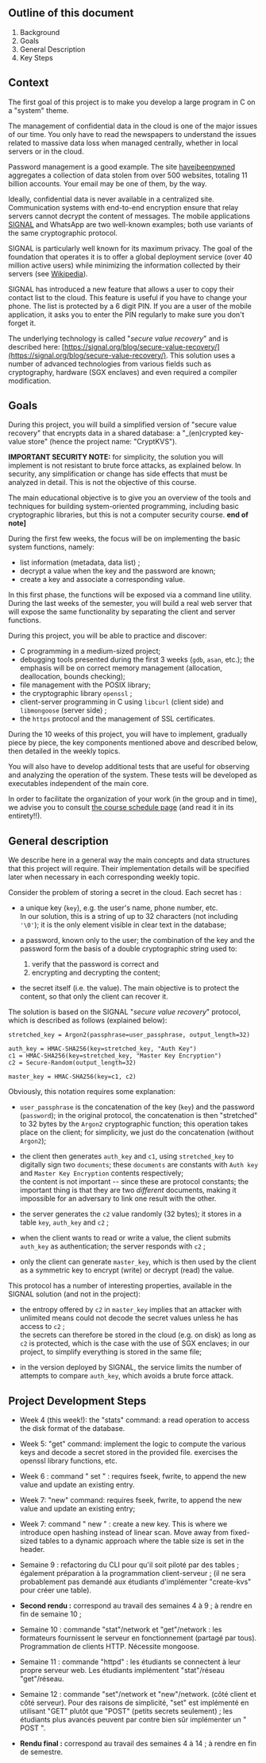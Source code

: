 ## Outline of this document

1. Background
2. Goals
3. General Description
4. Key Steps

## Context

The first goal of this project is to make you develop a large program in C on a "system" theme.  

The management of confidential data in the cloud is one of the major issues of our time.  You only have to read the newspapers to understand the issues related to massive data loss when managed centrally, whether in local servers or in the cloud.

Password management is a good example.  The site [haveibeenpwned](https://haveibeenpwned.com/) aggregates a collection of data stolen from over 500 websites, totaling 11 billion accounts.  Your email may be one of them, by the way.

Ideally, confidential data is never available in a centralized site.  Communication systems with end-to-end encryption ensure that relay servers cannot decrypt the content of messages. The mobile applications [SIGNAL](https://en.wikipedia.org/wiki/Signal_(software)) and WhatsApp are two well-known examples; both use variants of the same cryptographic protocol.

SIGNAL is particularly well known for its maximum privacy.  The goal of the foundation that operates it is to offer a global deployment service (over 40 million active users) while minimizing the information collected by their servers (see [Wikipedia](https://en.wikipedia.org/wiki/Signal_(software))).

SIGNAL has introduced a new feature that allows a user to copy their contact list to the cloud.  This feature is useful if you have to change your phone. The list is protected by a 6 digit PIN.  If you are a user of the mobile application, it asks you to enter the PIN regularly to make sure you don't forget it.

The underlying technology is called "_secure value recovery_" and is described here: [https://signal.org/blog/secure-value-recovery/](https://signal.org/blog/secure-value-recovery/).   This solution uses a number of advanced technologies from various fields such as cryptography, hardware (SGX enclaves) and even required a compiler modification.


## Goals

During this project, you will build a simplified version of "secure value recovery" that encrypts data in a shared database: a "_(en)crypted key-value store" (hence the project name: "CryptKVS").

**IMPORTANT SECURITY NOTE:** for simplicity, the solution you will implement is not resistant to brute force attacks, as explained below.  In security, any simplification or change has side effects that must be analyzed in detail. This is not the objective of this course.

The main educational objective is to give you an overview of the tools and techniques for building system-oriented programming, including basic cryptographic libraries, but this is not a computer security course. **end of note]**


During the first few weeks, the focus will be on implementing the basic system functions, namely:

* list information (metadata, data list) ;
* decrypt a value when the key and the password are known;
* create a key and associate a corresponding value.

In this first phase, the functions will be exposed via a command line utility. During the last weeks of the semester, you will build a real web server that will expose the same functionality by separating the client and server functions.


During this project, you will be able to practice and discover:

* C programming in a medium-sized project;
* debugging tools presented during the first 3 weeks (`gdb`, `asan`, etc.); the emphasis will be on correct memory management (allocation, deallocation, bounds checking);
* file management with the POSIX library;
* the cryptographic library `openssl` ;
* client-server programming in C using `libcurl` (client side) and `libmongoose` (server side) ;
* the `https` protocol and the management of SSL certificates.


During the 10 weeks of this project, you will have to implement, gradually piece by piece, the key components mentioned above and described below, then detailed in the weekly topics.

You will also have to develop additional tests that are useful for observing and analyzing the operation of the system. These tests will be developed as executables independent of the main core.

In order to facilitate the organization of your work (in the group and in time), we advise you to consult [the course schedule page](/project/bareme.html) (and read it in its entirety!!).


## General description

We describe here in a general way the main concepts and data structures that this project will require. Their implementation details will be specified later when necessary in each corresponding weekly topic.


Consider the problem of storing a secret in the cloud. Each secret has :

* a unique key (`key`), e.g. the user's name, phone number, etc.  
    In our solution, this is a string of up to 32 characters (not including `'\0'`); it is the only element visible in clear text in the database;

* a password, known only to the user; the combination of the key and the password form the basis of a double cryptographic string used to:

    1. verify that the password is correct and
    2. encrypting and decrypting the content;

* the secret itself (i.e. the value). The main objective is to protect the content, so that only the client can recover it.

The solution is based on the SIGNAL "_secure value recovery_" protocol, which is described as follows (explained below):

```
stretched_key = Argon2(passphrase=user_passphrase, output_length=32)

auth_key = HMAC-SHA256(key=stretched_key, "Auth Key")
c1 = HMAC-SHA256(key=stretched_key, "Master Key Encryption")
c2 = Secure-Random(output_length=32)

master_key = HMAC-SHA256(key=c1, c2)
```

Obviously, this notation requires some explanation:

* `user_passphrase` is the concatenation of the key (`key`) and the password (`password`); in the original protocol, the concatenation is then "stretched" to 32 bytes by the `Argon2` cryptographic function; this operation takes place on the client; for simplicity, we just do the concatenation (without `Argon2`);

* the client then generates `auth_key` and `c1`, using `stretched_key` to digitally sign two `documents`; these `documents` are constants with ``Auth key`` and ``Master Key Encryption`` contents respectively;  
    the content is not important -- since these are protocol constants; the important thing is that they are two _different_ documents, making it impossible for an adversary to link one result with the other.

* the server generates the `c2` value randomly (32 bytes); it stores in a table `key`, `auth_key` and `c2` ;

* when the client wants to read or write a value, the client submits `auth_key` as authentication; the server responds with `c2` ;

* only the client can generate `master_key`, which is then used by the client as a symmetric key to encrypt (write) or decrypt (read) the value.


This protocol has a number of interesting properties, available in the SIGNAL solution (and not in the project):

* the entropy offered by `c2` in `master_key` implies that an attacker with unlimited means could not decode the secret values unless he has access to `c2` ;    
    the secrets can therefore be stored in the cloud (e.g. on disk) as long as `c2` is protected, which is the case with the use of SGX enclaves; in our project, to simplify everything is stored in the same file;

* in the version deployed by SIGNAL, the service limits the number of attempts to compare `auth_key`, which avoids a brute force attack.


## Project Development Steps

* Week 4 (this week!): the "stats" command: a read operation to access the disk format of the database.

* Week 5: "get" command: implement the logic to compute the various keys and decode a secret stored in the provided file. exercises the openssl library functions, etc.

* Week 6 : command " set " : requires fseek, fwrite, to append the new value and update an existing entry.

* Week 7: "new" command: requires fseek, fwrite, to append the new value and update an existing entry;

* Week 7: command " new " : create a new key.  This is where we introduce open hashing instead of linear scan.  Move away from fixed-sized tables to a dynamic approach where the table size is set in the header.

* Semaine 9 : refactoring du CLI pour qu'il soit piloté par des tables ; également préparation à la programmation client-serveur ; (il ne sera probablement pas demandé aux étudiants d'implémenter "create-kvs" pour créer une table).

* **Second rendu :** correspond au travail des semaines 4 à 9 ; à rendre en fin de semaine 10 ;

* Semaine 10 : commande "stat"/network et "get"/network : les formateurs fournissent le serveur en fonctionnement (partagé par tous).   Programmation de clients HTTP.  Nécessite mongoose.

* Semaine 11 : commande "httpd" : les étudiants se connectent à leur propre serveur web.   Les étudiants implémentent "stat"/réseau "get"/réseau.

* Semaine 12 : commande "set"/network et "new"/network. (côté client et côté serveur).  Pour des raisons de simplicité, "set" est implémenté en utilisant "GET" plutôt que "POST" (petits secrets seulement) ; les étudiants plus avancés peuvent par contre bien sûr implémenter un " POST ".

* **Rendu final :** correspond au travail des semaines 4 à 14 ; à rendre en fin de semestre.
